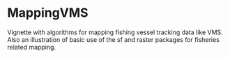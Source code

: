 # MappingVMS
Vignette with algorithms for mapping fishing vessel tracking data like VMS. Also an illustration of basic use of the sf and raster packages for fisheries related mapping.
